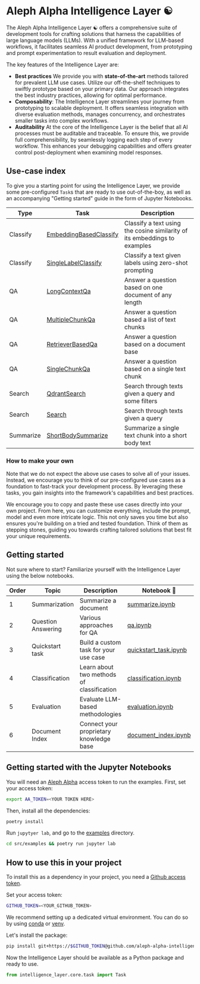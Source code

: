 # Aleph Alpha Intelligence Layer ☯️

The  Aleph Alpha Intelligence Layer ☯️ offers a comprehensive suite of development tools for crafting solutions that harness the capabilities of large language models (LLMs).
With a unified framework for LLM-based workflows, it facilitates seamless AI product development, from prototyping and prompt experimentation to result evaluation and deployment.

The key features of the Intelligence Layer are:

- **Best practices** We provide you with **state-of-the-art** methods tailored for prevalent LLM use cases.
  Utilize our off-the-shelf techniques to swiftly prototype based on your primary data.
  Our approach integrates the best industry practices, allowing for optimal performance.
- **Composability**: The Intelligence Layer streamlines your journey from prototyping to scalable deployment.
  It offers seamless integration with diverse evaluation methods, manages concurrency, and orchestrates smaller tasks into complex workflows.
- **Auditability** At the core of the Intelligence Layer is the belief that all AI processes must be auditable and traceable.
  To ensure this, we provide full comprehensibility, by seamlessly logging each step of every workflow.
  This enhances your debugging capabilities and offers greater control post-deployment when examining model responses.

## Use-case index

To give you a starting point for using the Intelligence Layer, we provide some pre-configured `Task`s that are ready to use out-of-the-boy, as well as an accompanying "Getting started" guide in the form of Jupyter Notebooks.

| Type      | Task                                                                                              | Description                                                               |
| --------- | ------------------------------------------------------------------------------------------------- | ------------------------------------------------------------------------- |
| Classify  | [EmbeddingBasedClassify](./src/intelligence_layer/use_cases/classify/embedding_based_classify.py) | Classify a text using the cosine similarity of its embeddings to examples |
| Classify  | [SingleLabelClassify](./src/intelligence_layer/use_cases/classify/single_label_classify.py)       | Classify a text given labels using zero-shot prompting                    |
| QA        | [LongContextQa](./src/intelligence_layer/use_cases/qa/long_context_qa.py)                         | Answer a question based on one document of any length                     |
| QA        | [MultipleChunkQa](./src/intelligence_layer/use_cases/qa/multiple_chunk_qa.py)                     | Answer a question based a list of text chunks                             |
| QA        | [RetrieverBasedQa](./src/intelligence_layer/use_cases/qa/retriever_based_qa.py)                   | Answer a question based on a document base                                |
| QA        | [SingleChunkQa](./src/intelligence_layer/use_cases/qa/single_chunk_qa.py)                         | Answer a question based on a single text chunk                            |
| Search    | [QdrantSearch](./src/intelligence_layer/use_cases/search/qdrant_search.py)                        | Search through texts given a query and some filters                       |
| Search    | [Search](./src/intelligence_layer/use_cases/search/search.py)                                     | Search through texts given a query                                        |
| Summarize | [ShortBodySummarize](./src/intelligence_layer/use_cases/summarize/summarize.py)                   | Summarize a single text chunk into a short body text                      |

### How to make your own

Note that we do not expect the above use cases to solve all of your issues.
Instead, we encourage you to think of our pre-configured use cases as a foundation to fast-track your development process.
By leveraging these tasks, you gain insights into the framework's capabilities and best practices.

We encourage you to copy and paste these use cases directly into your own project.
From here, you can customize everything, include the prompt, model and even more intricate logic.
This not only saves you time but also ensures you're building on a tried and tested foundation.
Think of them as stepping stones, guiding you towards crafting tailored solutions that best fit your unique requirements.

## Getting started

Not sure where to start? Familiarize yourself with the Intelligence Layer using the below notebooks.

| Order | Topic              | Description                               | Notebook 📓                                                   |
| ----- | ------------------ | ----------------------------------------- | ------------------------------------------------------------- |
| 1     | Summarization      | Summarize a document                      | [summarize.ipynb](./src/examples/summarize.ipynb)             |
| 2     | Question Answering | Various approaches for QA                 | [qa.ipynb](./src/examples/qa.ipynb)                           |
| 3     | Quickstart task    | Build a custom task for your use case     | [quickstart_task.ipynb](./src/examples/quickstart_task.ipynb) |
| 4     | Classification     | Learn about two methods of classification | [classification.ipynb](./src/examples/classification.ipynb)   |
| 5     | Evaluation         | Evaluate LLM-based methodologies          | [evaluation.ipynb](./src/examples/evaluation.ipynb)           |
| 6     | Document Index     | Connect your proprietary knowledge base   | [document_index.ipynb](./src/examples/document_index.ipynb)   |

## Getting started with the Jupyter Notebooks

You will need an [Aleph Alpha](https://docs.aleph-alpha.com/docs/account/#create-a-new-token) access token to run the examples.
First, set your access token:

```bash
export AA_TOKEN=<YOUR TOKEN HERE>
```

Then, install all the dependencies:

```bash
poetry install
```

Run `jupytyer lab`, and go to the [examples](http://localhost:8888/lab/workspaces/auto-C/tree/src/examples) directory.

```bash
cd src/examples && poetry run jupyter lab
```

## How to use this in your project

To install this as a dependency in your project, you need a [Github access token](https://docs.github.com/en/authentication/keeping-your-account-and-data-secure/managing-your-personal-access-tokens).

Set your access token:

```bash
GITHUB_TOKEN=<YOUR_GITHUB_TOKEN>
```
We recommend setting up a dedicated virtual environment. You can do so by using [conda](https://conda.io/projects/conda/en/latest/user-guide/tasks/manage-environments.html#creating-an-environment-with-commands) or [venv](https://docs.python.org/3/library/venv.html).


Let's install the package:

```bash
pip install git+https://$GITHUB_TOKEN@github.com/aleph-alpha-intelligence-layer/intelligence-layer.git
```

Now the Intelligence Layer should be available as a Python package and ready to use.

```py
from intelligence_layer.core.task import Task
```
